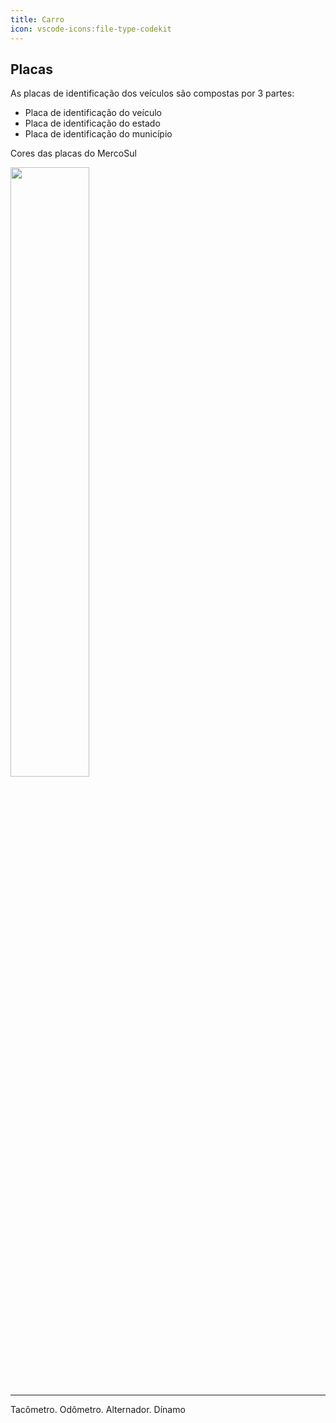 ```yaml
---
title: Carro
icon: vscode-icons:file-type-codekit
---
```


## Placas

As placas de identificação dos veículos são compostas por 3 partes:

  * Placa de identificação do veículo
  * Placa de identificação do estado
  * Placa de identificação do município

Cores das placas do MercoSul

<img src="https://uploaddeimagens.com.br/images/004/286/058/original/mercosul.jpg?1672963222" width="50%">

---

Tacômetro.
Odômetro.
Alternador.
Dínamo